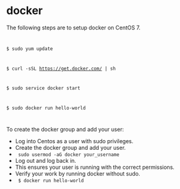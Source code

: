 # docker
The following steps are to setup docker on CentOS 7.
<code>

$ sudo yum update

$ curl -sSL https://get.docker.com/ | sh

$ sudo service docker start

$ sudo docker run hello-world

</code>

To create the docker group and add your user:
* Log into Centos as a user with sudo privileges.
* Create the docker group and add your user.
* <code> sudo usermod -aG docker your_username </code>
* Log out and log back in.
* This ensures your user is running with the correct permissions.
* Verify your work by running docker without sudo.
* <code> $ docker run hello-world</code>
